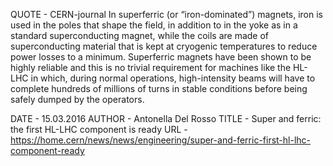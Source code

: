 QUOTE - CERN-journal
In superferric (or “iron-dominated”) magnets, iron is used in the poles that shape the field, in addition to in the yoke as in a standard superconducting magnet, while the coils are made of superconducting material that is kept at cryogenic temperatures to reduce power losses to a minimum. Superferric magnets have been shown to be highly reliable and this is no trivial requirement for machines like the HL-LHC in which, during normal operations, high-intensity beams will have to complete hundreds of millions of turns in stable conditions before being safely dumped by the operators. 

DATE - 15.03.2016
AUTHOR - Antonella Del Rosso
TITLE - Super and ferric: the first HL-LHC component is ready
URL - https://home.cern/news/news/engineering/super-and-ferric-first-hl-lhc-component-ready





